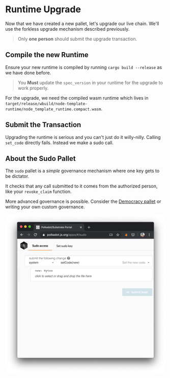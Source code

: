 # Runtime Upgrade

Now that we have created a new pallet, let's upgrade our live chain. We'll use the forkless upgrade mechanism described previously.

> Only **one person** should submit the upgrade transaction.

## Compile the new Runtime

Ensure your new runtime is compiled by running `cargo build --release` as we have done before.

> You **Must** update the `spec_version` in your runtime for the upgrade to work properly.

For the upgrade, we need the compiled wasm runtime which lives in `target/release/wbuild/node-template-runtime/node_template_runtime.compact.wasm`.

## Submit the Transaction
Upgrading the runtime is serious and you can't just do it willy-nilly. Calling `set_code` directly fails. Instead we make a sudo call.

## About the Sudo Pallet

The `sudo` pallet is a _simple_ governance mechanism where one key gets to be dictator.

It checks that any call submitted to it comes from the authorized person, like your `revoke_claim` function.

More advanced governance is possible. Consider the [Democracy pallet](https://substrate.dev/rustdocs/master/pallet_democracy/index.html) or writing your own custom governance.

<!-- slide:break-60 -->

![Apps Upgrade Call](assets/apps-upgrade.png)
